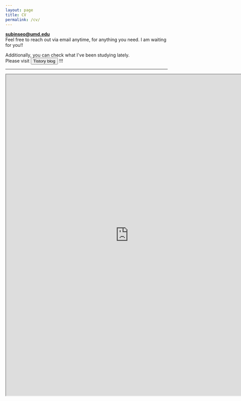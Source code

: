 ```yaml
---
layout: page
title: CV
permalink: /cv/
---
```


<strong>subinseo@umd.edu </strong>     
Feel free to reach out via email anytime, for anything you need. I am waiting for you!!     
   
<div class="center-content">
    Additionally, you can check what I've been studying lately. <br>  
    Please visit 
    <button type="button" class="btn red mini" onclick="window.open('https://ddubny.tistory.com/')">Tistory blog</button> !!! 
</div>


-----

<iframe src="https://drive.google.com/file/d/1qmL6nB3TgUvK0bFiO4VdWCliUjpXCGm1/preview" 
width="760" height="1000" type="application/pdf">
<iframe src="/assets/test.pdf#toolbar=0&navpanes=0&scrollbar=0"></iframe>

<br> <br> <br> <br> 